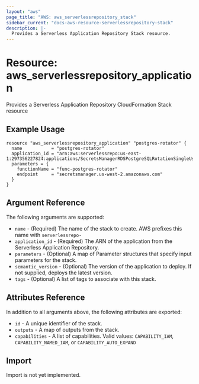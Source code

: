 ```yaml
---
layout: "aws"
page_title: "AWS: aws_serverlessrepository_stack"
sidebar_current: "docs-aws-resource-serverlessrepository-stack"
description: |-
  Provides a Serverless Application Repository Stack resource.
---
```


# Resource: aws_serverlessrepository_application

Provides a Serverless Application Repository CloudFormation Stack resource

## Example Usage

```hcl
resource "aws_serverlessrepository_application" "postgres-rotator" {
  name           = "postgres-rotator"
  application_id = "arn:aws:serverlessrepo:us-east-1:297356227824:applications/SecretsManagerRDSPostgreSQLRotationSingleUser"
  parameters = {
    functionName = "func-postgres-rotator"
    endpoint     = "secretsmanager.us-west-2.amazonaws.com"
  }
}
```

## Argument Reference

The following arguments are supported:

* `name` - (Required) The name of the stack to create. AWS prefixes this name with `serverlessrepo-`
* `application_id` - (Required) The ARN of the application from the Serverless Application Repository.
* `parameters` - (Optional) A map of Parameter structures that specify input parameters for the stack.
* `semantic_version` - (Optional) The version of the application to deploy. If not supplied, deploys the latest version.
* `tags` - (Optional) A list of tags to associate with this stack.

## Attributes Reference

In addition to all arguments above, the following attributes are exported:

* `id` - A unique identifier of the stack.
* `outputs` - A map of outputs from the stack.
* `capabilities` - A list of capabilities.
  Valid values: `CAPABILITY_IAM`, `CAPABILITY_NAMED_IAM`, or `CAPABILITY_AUTO_EXPAND`

## Import

Import is not yet implemented.